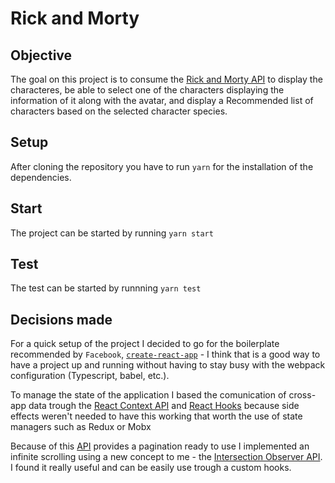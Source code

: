 # Rick and Morty

## Objective

The goal on this project is to consume the [Rick and Morty API](https://rickandmortyapi.com/) to display the characteres, be able to select one of the characters displaying the information of it along with the avatar, and display a Recommended list of characters based on the selected character species.

## Setup

After cloning the repository you have to run `yarn` for the installation of the dependencies.

## Start

The project can be started by running `yarn start`

## Test

The test can be started by runnning `yarn test`

## Decisions made

For a quick setup of the project I decided to go for the boilerplate recommended by `Facebook`, [`create-react-app`](https://create-react-app.dev/) - I think that is a good way to have a project up and running without having to stay busy with the webpack configuration (Typescript, babel, etc.).

To manage the state of the application I based the comunication of cross-app data trough the [React Context API](https://reactjs.org/docs/context.html) and [React Hooks](https://reactjs.org/docs/hooks-intro.html) because side effects weren't needed to have this working that worth the use of state managers such as Redux or Mobx

Because of this [API](https://rickandmortyapi.com) provides a pagination ready to use I implemented an infinite scrolling using a new concept to me - the [Intersection Observer API](https://developer.mozilla.org/en-US/docs/Web/API/Intersection_Observer_API). I found it really useful and can be easily use trough a custom hooks.
